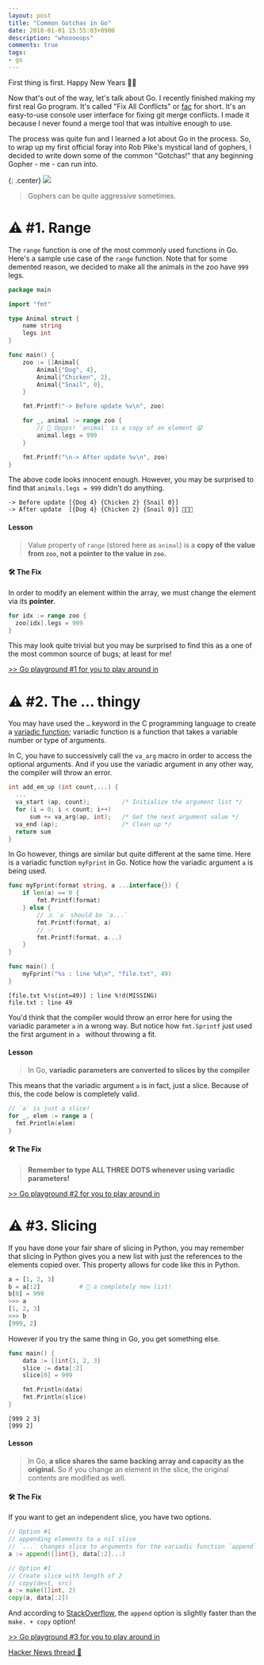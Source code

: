 ```yaml
---
layout: post
title: "Common Gotchas in Go"
date: 2018-01-01 15:55:03+0900
description: "whooooops"
comments: true
tags:
- go
---
```


First thing is first. Happy New Years 🎉🎉

Now that's out of the way, let's talk about Go. I recently finished making my first real Go program. It's called "Fix All Conflicts" or [fac](https://github.com/mkchoi212/fac) for short. It's an easy-to-use console user interface for fixing git merge conflicts. I made it because I never found a merge tool that was intuitive enough to use. 


The process was quite fun and I learned a lot about Go in the process. So, to wrap up my first official foray into Rob Pike's mystical land of gophers, I decided to write down some of the common "Gotchas!" that any beginning Gopher - me - can run into. 

{: .center}
![](http://www.confusedcoders.com/wp-content/uploads/2016/10/golang-1.jpg)
> Gophers can be quite aggressive sometimes.

# ⚠️ #1. Range

The `range` function is one of the most commonly used functions in Go. Here's a sample use case of the `range` function. Note that for some demented reason, we decided to make all the animals in the zoo have `999` legs.
```go
package main

import "fmt"

type Animal struct {
	name string
	legs int
}

func main() {
	zoo := []Animal{
		Animal{"Dog", 4},
		Animal{"Chicken", 2},
		Animal{"Snail", 0},
	}

	fmt.Printf("-> Before update %v\n", zoo)

	for _, animal := range zoo {
		// 🚨 Oppps! `animal` is a copy of an element 😧
		animal.legs = 999
	}

	fmt.Printf("\n-> After update %v\n", zoo)
}
```
The above code looks innocent enough. However, you may be surprised to find that `animals.legs = 999` didn't do anything.

```
-> Before update [{Dog 4} {Chicken 2} {Snail 0}]
-> After update  [{Dog 4} {Chicken 2} {Snail 0}] 🚨🚨🚨 
```

#### Lesson

> Value property of `range` (stored here as `animal`) is a **copy of the value from `zoo`, not a pointer to the value in `zoo`.**

#### 🛠️ The Fix

In order to modify an element within the array, we must change the element via its **pointer**.

```go
for idx := range zoo {
  zoo[idx].legs = 999
}
```
This may look quite trivial but you may be surprised to find this as a one of the most common source of bugs; at least for me!

[>> Go playground #1 for you to play around in](https://play.golang.org/p/jhL_MNbXnPC)

# ⚠️ #2. The … thingy

You may have used the `…` keyword in the C programming language to create a [variadic function](https://www.gnu.org/software/libc/manual/html_node/Variadic-Functions.html); variadic function is a function that takes a variable number or type of arguments.

In C, you have to successively call the `va_arg` macro in order to access the optional arguments. And if you use the variadic argument in any other way, the compiler will throw an error.

```c
int add_em_up (int count,...) {
  ...
  va_start (ap, count);         /* Initialize the argument list */
  for (i = 0; i < count; i++)
      sum += va_arg(ap, int);   /* Get the next argument value */
  va_end (ap);                  /* Clean up */
  return sum
}
```

In Go however, things are similar but quite different at the same time. Here is a variadic function `myFprint` in Go. Notice how the variadic argument `a` is being used.

```go
func myFprint(format string, a ...interface{}) {
	if len(a) == 0 {
		fmt.Printf(format)
	} else {
		// ⚠️ `a` should be `a...`
		fmt.Printf(format, a)
		// ✅
		fmt.Printf(format, a...)
	}
}

func main() {
	myFprint("%s : line %d\n", "file.txt", 49)
}
```

```
[file.txt %!s(int=49)] : line %!d(MISSING)
file.txt : line 49
```

You'd think that the compiler would throw an error here for using the variadic parameter `a` in a wrong way. But notice how `fmt.Sprintf` just used the first argument in `a ` without throwing a fit.

#### Lesson

> In Go, **variadic parameters are converted to slices by the compiler**

This means that the variadic argument `a` is in fact, just a slice. Because of this, the code below is completely valid.

```go
// `a` is just a slice!
for _, elem := range a {
  fmt.Println(elem)
}
```

#### 🛠️ The Fix

> **Remember to type ALL THREE DOTS whenever using variadic parameters!**

[>> Go playground #2 for you to play around in](https://play.golang.org/p/303g8_1IVFD)

# ⚠️ #3. Slicing
If you have done your fair share of slicing in Python, you may remember that slicing in Python gives you a new list with just the references to the elements copied over. This property allows for code like this in Python.

```python
a = [1, 2, 3]
b = a[:2]			# 👀 a completely new list!
b[0] = 999
>>> a
[1, 2, 3]
>>> b
[999, 2]
```

However if you try the same thing in Go, you get something else.

```go
func main() {
	data := []int{1, 2, 3}
	slice := data[:2]
	slice[0] = 999

	fmt.Println(data)
	fmt.Println(slice)
}
```

```
[999 2 3]
[999 2]
```

#### Lesson

> In Go, **a slice shares the same backing array and capacity as the original.** So if you change an element in the slice, the original contents are modified as well.

#### 🛠️ The Fix

If you want to get an independent slice, you have two options.

```go
// Option #1
// appending elements to a nil slice
// `...` changes slice to arguments for the variadic function `append`
a := append([]int{}, data[:2]...)

// Option #1
// Create slice with length of 2
// copy(dest, src)
a := make([]int, 2)
copy(a, data[:2])
```

And according to [StackOverflow](https://stackoverflow.com/a/44337887/4064189), the `append` option is slightly faster than the `make. + copy` option!

[>> Go playground #3 for you to play around in](https://play.golang.org/p/HvVFmQZTcjp)

[Hacker News thread 🤩](https://news.ycombinator.com/item?id=16048206)
